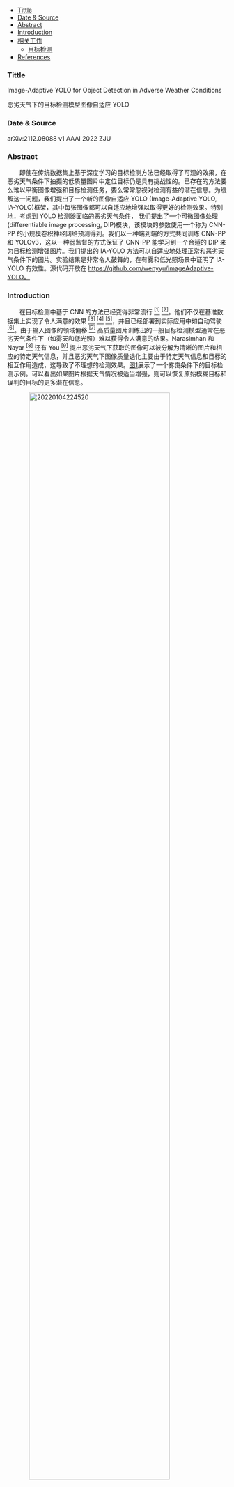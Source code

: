 <!-- @import "[TOC]" {cmd="toc" depthFrom=3 depthTo=6 orderedList=false} -->

<!-- code_chunk_output -->

- [Tittle](#tittle)
- [Date & Source](#date-source)
- [Abstract](#abstract)
- [Introduction](#introduction)
- [相关工作](#相关工作)
  - [目标检测](#目标检测)
- [References](#references)

<!-- /code_chunk_output -->

### Tittle

Image-Adaptive YOLO for Object Detection in Adverse Weather Conditions

恶劣天气下的目标检测模型图像自适应 YOLO

### Date & Source

arXiv:2112.08088 v1
AAAI 2022 ZJU

### Abstract

&emsp;&emsp;即使在传统数据集上基于深度学习的目标检测方法已经取得了可观的效果，在恶劣天气条件下拍摄的低质量图片中定位目标仍是具有挑战性的。已存在的方法要么难以平衡图像增强和目标检测任务，要么常常忽视对检测有益的潜在信息。为缓解这一问题，我们提出了一个新的图像自适应 YOLO (Image-Adaptive YOLO, IA-YOLO)框架，其中每张图像都可以自适应地增强以取得更好的检测效果。特别地，考虑到 YOLO 检测器面临的恶劣天气条件， 我们提出了一个可微图像处理(differentiable image processing, DIP)模块，该模块的参数使用一个称为 CNN-PP 的小规模卷积神经网络预测得到。我们以一种端到端的方式共同训练 CNN-PP 和 YOLOv3，这以一种弱监督的方式保证了 CNN-PP 能学习到一个合适的 DIP 来为目标检测增强图片。我们提出的 IA-YOLO 方法可以自适应地处理正常和恶劣天气条件下的图片。实验结果是非常令人鼓舞的，在有雾和低光照场景中证明了 IA-YOLO 有效性。源代码开放在 https://github.com/wenyyu/ImageAdaptive-YOLO。


### Introduction

&emsp;&emsp;在目标检测中基于 CNN 的方法已经变得非常流行 [<sup>[1]</sup>](#refer_1) [<sup>[2]</sup>](#refer_2)。他们不仅在基准数据集上实现了令人满意的效果 [<sup>[3]</sup>](#refer_3) [<sup>[4]</sup>](#refer_4) [<sup>[5]</sup>](#refer_5)，并且已经部署到实际应用中如自动驾驶 [<sup>[6]</sup>](#refer_6)。由于输入图像的领域偏移 [<sup>[7]</sup>](#refer_7) 高质量图片训练出的一般目标检测模型通常在恶劣天气条件下（如雾天和低光照）难以获得令人满意的结果。Narasimhan 和 Nayar [<sup>[8]</sup>](#refer_8) 还有 You [<sup>[9]</sup>](#refer_9) 提出恶劣天气下获取的图像可以被分解为清晰的图片和相应的特定天气信息，并且恶劣天气下图像质量退化主要由于特定天气信息和目标的相互作用造成，这导致了不理想的检测效果。[图1](#fig_1)展示了一个雾霭条件下的目标检测示例。可以看出如果图片根据天气情况被适当增强，则可以恢复原始模糊目标和误判的目标的更多潜在信息。

<img src="https://cdn.jsdelivr.net/gh/kafmws/pictures/notes/20220104224520.png" alt="20220104224520" style="clear:both;display:block;margin:auto;" width="80%" id="fig_1">

> Figure 1: In the real-world foggy condition, our method can adaptively output clearer images with sharper edges around objects’ boundary, and consequently produce higher confidence detection results with fewer missing instances.
图1，在真正的雾天中，我们的方法可以自适应地输出更清晰，边缘更鲜明的目标边界图像，从而在更少缺失目标实体的情况下产生更高置信度的检测结果。

&emsp;&emsp;为了解决这个具有挑战性的问题，Huang, Le 和 Jaw [<sup>[10]</sup>](#refer_10) 使用两个子网络共同学习可见性增强和目标检测，通过共享特征提取层来减少图像退化的影响。然而，在训练过程中很难调整参数来平衡检测和恢复之间的权重。另一种方案是使用现有方法如去雾 [<sup>[11]</sup>](#refer_11) [<sup>[12]</sup>](#refer_12) 和图像增强 [<sup>[13]</sup>](#refer_13) 预处理图像以减轻特定天气信息的影响。然而这些方法不得不包含复杂的、需要用像素级监督学习单独训练的图像恢复网络，需要手动标注要恢复的图像。这也可以视为无监督的领域适应任务 [<sup>[14]</sup>](#refer_14) [<sup>[15]</sup>](#refer_15)。相对于用清晰图像（源图像）训练分类器，假定恶劣天气下捕获的图像（目标图像）存在分布迁移(distribution shift)。这些方法主要采用域适应原理并聚焦于两种分布的特征对齐，基于天气的图像恢复过程中可能获得的潜在信息往往被忽略了。

&emsp;&emsp;为了克服以上局限性，我们提出了一个巧妙的自适应目标检测方法，称为 IA-YOLO。确切地说，我们提出一个全可微的图像处理模块(DIP)，它的超参数由一个基于 CNN 的小规模参数预测器(CNN parameter predictor, CNN-PP)自适应地学习得到。CNN-PP 根据输入图片的亮度、色彩、色调和特定天气信息自适应地预测 DIP 的超参数。DIP 处理后的图片可以抑制特定天气信息的干扰并恢复潜在的信息。我们提出了一个共同优化计划以端到端的方式来学习 DIP, CNN-PP 和 YOLOv3 骨干检测网络 [<sup>[16]</sup>](#refer_16) 。为了增强所检测的图片，CNN-PP 通过边界框标注弱监督地学习一个适当的 DIP。此外，我们充分利用了正常和恶劣天气的图像来训练提出的网络。通过利用 CNN-PP 网络，我们提出的 IA-YOLO 方法能够自适应地处理不同程度的天气状况影响的图片。[图1](#fig_1)展示了我们提出的方法检测结果的一个示例。

&emsp;&emsp;该工作的亮点在于：1) 提出了一个图像自适应的检测框架，在普通和恶劣天气条件下都实现了令人满意的效果。2) 提出了一个白盒可微图像处理模块，其超参数是由弱监督参数预测网络所预测的。3) 与以前的方法相比，在合成测试集(synthetic testbeds)（VOC_Foggy 和 VOC_Dark）和真实数据集(real-world datasets)（RTTS 和 ExDark）上得到了振奋人心的实验结果。

### 相关工作

#### 目标检测

&emsp;&emsp;目标检测作为计算机视觉(Computer Vision, CV)的一项基本任务受到了密切关注。目标检测方法可以被粗略地分为两类 [<sup>[17]</sup>](#refer_17)。一类是基于区域建议(region proposal)的方法 [<sup>[18]</sup>](#refer_18) [<sup>[19]</sup>](#refer_19) [<sup>[2]</sup>](#refer_2)，首先
















### References
<div id="refer_1"></div>

- [1] [Redmon, J.; and Farhadi, A. 2018. Yolov3: An incremental improvement. arXiv:1804.02767.]()

<div id="refer_2"></div>

- [2] [Ren, S.; He, K.; Girshick, R.; and Sun, J. 2015. Faster r-cnn: Towards real-time object detection with region proposal networks. Advances in Neural Information Processing Systems, 28: 91–99.]()

<div id="refer_3"></div>

- [3] [Deng, J.; Dong, W.; Socher, R.; Li, L.-J.; Li, K.; and Fei-Fei, L. 2009. Imagenet: A large-scale hierarchical image database. In Proceedings of IEEE/CVF Conference Computer Vision Pattern Recognition (CVPR), 248–255. IEEE.]()

<div id="refer_4"></div>

- [4] [Everingham, M.; Van Gool, L.; Williams, C. K.; Winn, J.; and Zisserman, A. 2010. The pascal visual object classes (voc) challenge. International Journal of Computer Vision, 88(2): 303–338.]()

<div id="refer_5"></div>

- [5] [Lin, T.-Y.; Maire, M.; Belongie, S.; Hays, J.; Perona, P.; Ramanan, D.; Dollár, P.; and Zitnick, C. L. 2014. Microsoft coco: Common objects in context. In European Conference on Computer Vision (ECCV), 740–755. Springer]()

<div id="refer_6"></div>

- [6] [Wang, G.; Guo, J.; Chen, Y.; Li, Y.; and Xu, Q. 2019. A PSO and BFO-based learning strategy applied to faster R-CNN for object detection in autonomous driving. IEEE Access, 7:18840–18859.]()

<div id="refer_7"></div>

- [7] [Sindagi, V. A.; Oza, P.; Yasarla, R.; and Patel, V. M. 2020. Prior-based domain adaptive object detection for hazy and rainy conditions. In European Conference on Computer Vision (ECCV), 763–780. Springer.]()

<div id="refer_8"></div>

- [8] [Narasimhan, S. G.; and Nayar, S. K. 2002. Vision and the atmosphere. International Journal of Computer Vision, 48(3):233–254.]()

<div id="refer_9"></div>

- [9] [You, S.; Tan, R. T.; Kawakami, R.; Mukaigawa, Y.; and Ikeuchi, K. 2015. Adherent raindrop modeling, detectionand removal in video. IEEE Transactions on Pattern Analysis and Machine Intelligence, 38(9): 1721–1733.]()

<div id="refer_10"></div>

- [10] [Huang, S.-C.; Le, T.-H.; and Jaw, D.-W. 2020. DSNet: Joint semantic learning for object detection in inclement weather conditions. IEEE Transactions on Pattern Analysis and Machine Intelligence.]()

<div id="refer_11"></div>
    
- [11] [Hang, D.; Jinshan, P.; Zhe, H.; Xiang, L.; Xinyi, Z.; Fei, W.; and Ming-Hsuan, Y. 2020. Multi-Scale Boosted Dehazing Network with Dense Feature Fusion. In Proceedings of IEEE/CVF Conference Computer Vision Pattern Recognition (CVPR).]() 

<div id="refer_12"></div>

- [12] [Liu, X.; Ma, Y.; Shi, Z.; and Chen, J. 2019. GridDehazeNet: Attention-Based Multi-Scale Network for Image Dehazing. In Proceedings of the IEEE International Conference on Computer Vision (ICCV).]()

<div id="refer_13"></div>

- [13] [Guo, C. G.; Li, C.; Guo, J.; Loy, C. C.; Hou, J.; Kwong, S.; and Cong, R. 2020. Zero-reference deep curve estimation for low-light image enhancement. In Proceedings of IEEE/CVF Conference Computer Vision Pattern Recognition (CVPR), 1780–1789.]()

<div id="refer_14"></div>

- [14] [Chen, Y.; Li, W.; Sakaridis, C.; Dai, D.; and Van Gool, L. 2018. Domain adaptive faster r-cnn for object detection in the wild. In Proceedings of IEEE/CVF Conference Computer Vision Pattern Recognition (CVPR), 3339–3348.]()

<div id="refer_15"></div>

- [15] [Hnewa, M.; and Radha, H. 2021. Multiscale Domain Adaptive YOLO for Cross-Domain Object Detection. arXiv:2106.01483.]()

<div id="refer_16"></div>

- [16] [Redmon, J.; and Farhadi, A. 2018. Yolov3: An incremental improvement. arXiv:1804.02767.]()

<div id="refer_17"></div>

- [17] [Zhao, Z.-Q.; Zheng, P.; Xu, S.-t.; and Wu, X. 2019. Object detection with deep learning: A review. IEEE Transactions on Neural Networks and Learning Systems, 30(11):3212–3232.]()

<div id="refer_18"></div>

- [18] [Girshick, R.; Donahue, J.; Darrell, T.; and Malik, J. 2014. Rich feature hierarchies for accurate object detection and semantic segmentation. In Proceedings of IEEE/CVF Conference Computer Vision Pattern Recognition (CVPR), 580–587.]()

<div id="refer_19"></div>

- [19] [Girshick, R. 2015. Fast r-cnn. In Proceedings of the IEEE International Conference on Computer Vision (ICCV),1440–1448.]()

<div id="refer_20"></div>

- [20] []()

<div id="refer_21"></div>

- [21] []()

<div id="refer_22"></div>

- [22] []()

<div id="refer_23"></div>

- [23] []()

<div id="refer_24"></div>

- [24] []()

<div id="refer_25"></div>

- [25] []()